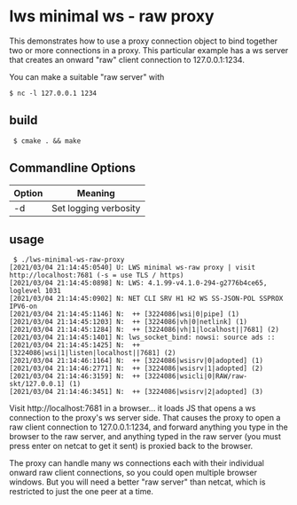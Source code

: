 # lws minimal ws - raw proxy

This demonstrates how to use a proxy connection object to bind together two or
more connections in a proxy.  This particular example has a ws server that
creates an onward "raw" client connection to 127.0.0.1:1234.

You can make a suitable "raw server" with

```
$ nc -l 127.0.0.1 1234
```

## build

```
 $ cmake . && make
```

## Commandline Options

Option|Meaning
---|---
-d|Set logging verbosity


## usage

```
 $ ./lws-minimal-ws-raw-proxy
[2021/03/04 21:14:45:0540] U: LWS minimal ws-raw proxy | visit http://localhost:7681 (-s = use TLS / https)
[2021/03/04 21:14:45:0898] N: LWS: 4.1.99-v4.1.0-294-g2776b4ce65, loglevel 1031
[2021/03/04 21:14:45:0902] N: NET CLI SRV H1 H2 WS SS-JSON-POL SSPROX IPV6-on
[2021/03/04 21:14:45:1146] N:  ++ [3224086|wsi|0|pipe] (1)
[2021/03/04 21:14:45:1203] N:  ++ [3224086|vh|0|netlink] (1)
[2021/03/04 21:14:45:1284] N:  ++ [3224086|vh|1|localhost||7681] (2)
[2021/03/04 21:14:45:1401] N: lws_socket_bind: nowsi: source ads ::
[2021/03/04 21:14:45:1425] N:  ++ [3224086|wsi|1|listen|localhost||7681] (2)
[2021/03/04 21:14:46:1164] N:  ++ [3224086|wsisrv|0|adopted] (1)
[2021/03/04 21:14:46:2771] N:  ++ [3224086|wsisrv|1|adopted] (2)
[2021/03/04 21:14:46:3159] N:  ++ [3224086|wsicli|0|RAW/raw-skt/127.0.0.1] (1)
[2021/03/04 21:14:46:3451] N:  ++ [3224086|wsisrv|2|adopted] (3)

```

Visit http://localhost:7681 in a browser... it loads JS that opens a ws
connection to the proxy's ws server side.  That causes the proxy to open a
raw client connection to 127.0.0.1:1234, and forward anything you type in the
browser to the raw server, and anything typed in the raw server (you must
press enter on netcat to get it sent) is proxied back to the browser.

The proxy can handle many ws connections each with their individual onward
raw client connections, so you could open multiple browser windows.  But you
will need a better "raw server" than netcat, which is restricted to just the
one peer at a time. 